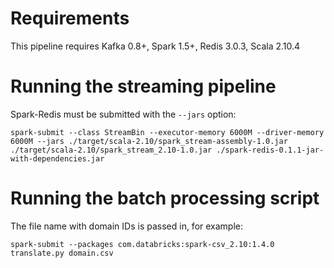 
Requirements
============
This pipeline requires Kafka 0.8+, Spark 1.5+, Redis 3.0.3, Scala 2.10.4

Running the streaming pipeline
=======================
Spark-Redis must be submitted with the `--jars` option:

    spark-submit --class StreamBin --executor-memory 6000M --driver-memory 6000M --jars ./target/scala-2.10/spark_stream-assembly-1.0.jar ./target/scala-2.10/spark_stream_2.10-1.0.jar ./spark-redis-0.1.1-jar-with-dependencies.jar

Running the batch processing script
======================
The file name with domain IDs is passed in, for example:

    spark-submit --packages com.databricks:spark-csv_2.10:1.4.0 translate.py domain.csv
